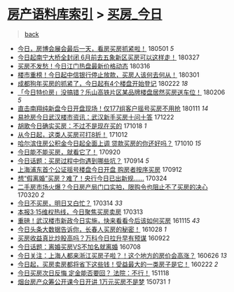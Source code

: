 [房产语料库索引](../../README.md)  > [买房_今日](买房_今日.md)
====
> [back](../README.md)

- [今日，房博会展会最后一天，看房买房抓紧啦！](http://jkwz.applinzi.com/ittc/7098072485084005383.html#%E4%BB%8A%E6%97%A5%EF%BC%8C%E6%88%BF%E5%8D%9A%E4%BC%9A%E5%B1%95%E4%BC%9A%E6%9C%80%E5%90%8E%E4%B8%80%E5%A4%A9%EF%BC%8C%E7%9C%8B%E6%88%BF%E4%B9%B0%E6%88%BF%E6%8A%93%E7%B4%A7%E5%95%A6%EF%BC%81) 180501 *5* 
- [今日起南宁大桥全封闭 6月前去五象新区买房可以这样走！](http://jkwz.applinzi.com/ittc/7085114843814429703.html#%E4%BB%8A%E6%97%A5%E8%B5%B7%E5%8D%97%E5%AE%81%E5%A4%A7%E6%A1%A5%E5%85%A8%E5%B0%81%E9%97%AD+6%E6%9C%88%E5%89%8D%E5%8E%BB%E4%BA%94%E8%B1%A1%E6%96%B0%E5%8C%BA%E4%B9%B0%E6%88%BF%E5%8F%AF%E4%BB%A5%E8%BF%99%E6%A0%B7%E8%B5%B0%EF%BC%81) 180327  
- [买房不发愁！今日江门热盘最新价格动态](http://jkwz.applinzi.com/ittc/7080963079129269265.html#%E4%B9%B0%E6%88%BF%E4%B8%8D%E5%8F%91%E6%84%81%EF%BC%81%E4%BB%8A%E6%97%A5%E6%B1%9F%E9%97%A8%E7%83%AD%E7%9B%98%E6%9C%80%E6%96%B0%E4%BB%B7%E6%A0%BC%E5%8A%A8%E6%80%81) 180316  
- [楼市重榜！今日起中信银行停止放款，买房人该何去何从！](http://jkwz.applinzi.com/ittc/7075447518429447175.html#%E6%A5%BC%E5%B8%82%E9%87%8D%E6%A6%9C%EF%BC%81%E4%BB%8A%E6%97%A5%E8%B5%B7%E4%B8%AD%E4%BF%A1%E9%93%B6%E8%A1%8C%E5%81%9C%E6%AD%A2%E6%94%BE%E6%AC%BE%EF%BC%8C%E4%B9%B0%E6%88%BF%E4%BA%BA%E8%AF%A5%E4%BD%95%E5%8E%BB%E4%BD%95%E4%BB%8E%EF%BC%81) 180301  
- [成都狗年买房的抓紧了，今日起有4个楼盘开始登记](http://jkwz.applinzi.com/ittc/7072873200143041553.html#%E6%88%90%E9%83%BD%E7%8B%97%E5%B9%B4%E4%B9%B0%E6%88%BF%E7%9A%84%E6%8A%93%E7%B4%A7%E4%BA%86%EF%BC%8C%E4%BB%8A%E6%97%A5%E8%B5%B7%E6%9C%894%E4%B8%AA%E6%A5%BC%E7%9B%98%E5%BC%80%E5%A7%8B%E7%99%BB%E8%AE%B0) 180222 *18* 
- [「今日特价房」没搞错？乐山高铁片区某品牌楼盘居然买房送车位！](http://jkwz.applinzi.com/ittc/7066927764970406922.html#%E3%80%8C%E4%BB%8A%E6%97%A5%E7%89%B9%E4%BB%B7%E6%88%BF%E3%80%8D%E6%B2%A1%E6%90%9E%E9%94%99%EF%BC%9F%E4%B9%90%E5%B1%B1%E9%AB%98%E9%93%81%E7%89%87%E5%8C%BA%E6%9F%90%E5%93%81%E7%89%8C%E6%A5%BC%E7%9B%98%E5%B1%85%E7%84%B6%E4%B9%B0%E6%88%BF%E9%80%81%E8%BD%A6%E4%BD%8D%EF%BC%81) 180206 *5* 
- [直击南翔纯新盘今日开盘现场！仅177组客户摇号买房不用抢](http://jkwz.applinzi.com/ittc/7057364495159002119.html#%E7%9B%B4%E5%87%BB%E5%8D%97%E7%BF%94%E7%BA%AF%E6%96%B0%E7%9B%98%E4%BB%8A%E6%97%A5%E5%BC%80%E7%9B%98%E7%8E%B0%E5%9C%BA%EF%BC%81%E4%BB%85177%E7%BB%84%E5%AE%A2%E6%88%B7%E6%91%87%E5%8F%B7%E4%B9%B0%E6%88%BF%E4%B8%8D%E7%94%A8%E6%8A%A2) 180111 *14* 
- [易抢房今日武汉楼市资讯：武汉新手买房十问十答](http://jkwz.applinzi.com/ittc/7050036494092223505.html#%E6%98%93%E6%8A%A2%E6%88%BF%E4%BB%8A%E6%97%A5%E6%AD%A6%E6%B1%89%E6%A5%BC%E5%B8%82%E8%B5%84%E8%AE%AF%EF%BC%9A%E6%AD%A6%E6%B1%89%E6%96%B0%E6%89%8B%E4%B9%B0%E6%88%BF%E5%8D%81%E9%97%AE%E5%8D%81%E7%AD%94) 171222  
- [胡歌今日确实买房：不过不是现在买的](http://jkwz.applinzi.com/ittc/7025914954560046097.html#%E8%83%A1%E6%AD%8C%E4%BB%8A%E6%97%A5%E7%A1%AE%E5%AE%9E%E4%B9%B0%E6%88%BF%EF%BC%9A%E4%B8%8D%E8%BF%87%E4%B8%8D%E6%98%AF%E7%8E%B0%E5%9C%A8%E4%B9%B0%E7%9A%84) 171018 *1* 
- [从今日起，这类人买房可打8折！](http://jkwz.applinzi.com/ittc/7023486832745120785.html#%E4%BB%8E%E4%BB%8A%E6%97%A5%E8%B5%B7%EF%BC%8C%E8%BF%99%E7%B1%BB%E4%BA%BA%E4%B9%B0%E6%88%BF%E5%8F%AF%E6%89%938%E6%8A%98%EF%BC%81) 171012  
- [哈尔滨住房公积金今日起全面上调 贷款买房的你还好吗？](http://jkwz.applinzi.com/ittc/7022814501538366481.html#%E5%93%88%E5%B0%94%E6%BB%A8%E4%BD%8F%E6%88%BF%E5%85%AC%E7%A7%AF%E9%87%91%E4%BB%8A%E6%97%A5%E8%B5%B7%E5%85%A8%E9%9D%A2%E4%B8%8A%E8%B0%83+%E8%B4%B7%E6%AC%BE%E4%B9%B0%E6%88%BF%E7%9A%84%E4%BD%A0%E8%BF%98%E5%A5%BD%E5%90%97%EF%BC%9F) 171010 *15* 
- [今日能不能买房，就看它了！](http://jkwz.applinzi.com/ittc/7015497784004969489.html#%E4%BB%8A%E6%97%A5%E8%83%BD%E4%B8%8D%E8%83%BD%E4%B9%B0%E6%88%BF%EF%BC%8C%E5%B0%B1%E7%9C%8B%E5%AE%83%E4%BA%86%EF%BC%81) 170920  
- [今日话题：买房过程中你遇到哪些坑？](http://jkwz.applinzi.com/ittc/7013108769435943953.html#%E4%BB%8A%E6%97%A5%E8%AF%9D%E9%A2%98%EF%BC%9A%E4%B9%B0%E6%88%BF%E8%BF%87%E7%A8%8B%E4%B8%AD%E4%BD%A0%E9%81%87%E5%88%B0%E5%93%AA%E4%BA%9B%E5%9D%91%EF%BC%9F) 170914 *5* 
- [上海浦东首个公证摇号楼盘今日开盘 购房者按序买房](http://jkwz.applinzi.com/ittc/7012513502986765072.html#%E4%B8%8A%E6%B5%B7%E6%B5%A6%E4%B8%9C%E9%A6%96%E4%B8%AA%E5%85%AC%E8%AF%81%E6%91%87%E5%8F%B7%E6%A5%BC%E7%9B%98%E4%BB%8A%E6%97%A5%E5%BC%80%E7%9B%98+%E8%B4%AD%E6%88%BF%E8%80%85%E6%8C%89%E5%BA%8F%E4%B9%B0%E6%88%BF) 170912  
- [想“假离婚”买房？难了！央行今日已出新规……](http://jkwz.applinzi.com/ittc/6948687428461265924.html#%E6%83%B3%E2%80%9C%E5%81%87%E7%A6%BB%E5%A9%9A%E2%80%9D%E4%B9%B0%E6%88%BF%EF%BC%9F%E9%9A%BE%E4%BA%86%EF%BC%81%E5%A4%AE%E8%A1%8C%E4%BB%8A%E6%97%A5%E5%B7%B2%E5%87%BA%E6%96%B0%E8%A7%84%E2%80%A6%E2%80%A6) 170324  
- [二手房市场火爆？今日房产局门口实拍，限购令也阻止不了买房的决心](http://jkwz.applinzi.com/ittc/6947161133181060100.html#%E4%BA%8C%E6%89%8B%E6%88%BF%E5%B8%82%E5%9C%BA%E7%81%AB%E7%88%86%EF%BC%9F%E4%BB%8A%E6%97%A5%E6%88%BF%E4%BA%A7%E5%B1%80%E9%97%A8%E5%8F%A3%E5%AE%9E%E6%8B%8D%EF%BC%8C%E9%99%90%E8%B4%AD%E4%BB%A4%E4%B9%9F%E9%98%BB%E6%AD%A2%E4%B8%8D%E4%BA%86%E4%B9%B0%E6%88%BF%E7%9A%84%E5%86%B3%E5%BF%83) 170320 *2* 
- [今日不买房，明日又白忙？](http://jkwz.applinzi.com/ittc/6944915809787970565.html#%E4%BB%8A%E6%97%A5%E4%B8%8D%E4%B9%B0%E6%88%BF%EF%BC%8C%E6%98%8E%E6%97%A5%E5%8F%88%E7%99%BD%E5%BF%99%EF%BC%9F) 170314 *33* 
- [本报3·15维权热线，今日聚焦买房卖房](http://jkwz.applinzi.com/ittc/6944410821601002500.html#%E6%9C%AC%E6%8A%A53%C2%B715%E7%BB%B4%E6%9D%83%E7%83%AD%E7%BA%BF%EF%BC%8C%E4%BB%8A%E6%97%A5%E8%81%9A%E7%84%A6%E4%B9%B0%E6%88%BF%E5%8D%96%E6%88%BF) 170313  
- [重磅！武汉楼市新政今日实施，快来看看今后该如何买房](http://jkwz.applinzi.com/ittc/6900511213355533317.html#%E9%87%8D%E7%A3%85%EF%BC%81%E6%AD%A6%E6%B1%89%E6%A5%BC%E5%B8%82%E6%96%B0%E6%94%BF%E4%BB%8A%E6%97%A5%E5%AE%9E%E6%96%BD%EF%BC%8C%E5%BF%AB%E6%9D%A5%E7%9C%8B%E7%9C%8B%E4%BB%8A%E5%90%8E%E8%AF%A5%E5%A6%82%E4%BD%95%E4%B9%B0%E6%88%BF) 161115 *43* 
- [今日头条大数据告诉你，长春人买房的秘密！](http://jkwz.applinzi.com/ittc/6893772452022191108.html#%E4%BB%8A%E6%97%A5%E5%A4%B4%E6%9D%A1%E5%A4%A7%E6%95%B0%E6%8D%AE%E5%91%8A%E8%AF%89%E4%BD%A0%EF%BC%8C%E9%95%BF%E6%98%A5%E4%BA%BA%E4%B9%B0%E6%88%BF%E7%9A%84%E7%A7%98%E5%AF%86%EF%BC%81) 161028 *1* 
- [买房收益真比炒股高吗？万科今日拉升早有预谋](http://jkwz.applinzi.com/ittc/6880742435235300356.html#%E4%B9%B0%E6%88%BF%E6%94%B6%E7%9B%8A%E7%9C%9F%E6%AF%94%E7%82%92%E8%82%A1%E9%AB%98%E5%90%97%EF%BC%9F%E4%B8%87%E7%A7%91%E4%BB%8A%E6%97%A5%E6%8B%89%E5%8D%87%E6%97%A9%E6%9C%89%E9%A2%84%E8%B0%8B) 160922  
- [今日话题：离婚买房VS不加名就离婚](http://jkwz.applinzi.com/ittc/6852531780510548997.html#%E4%BB%8A%E6%97%A5%E8%AF%9D%E9%A2%98%EF%BC%9A%E7%A6%BB%E5%A9%9A%E4%B9%B0%E6%88%BFVS%E4%B8%8D%E5%8A%A0%E5%90%8D%E5%B0%B1%E7%A6%BB%E5%A9%9A) 160708  
- [今日关注：上海人都来浙江买房子啦？！这个地方的房价会高涨？](http://jkwz.applinzi.com/ittc/6848084880499672069.html#%E4%BB%8A%E6%97%A5%E5%85%B3%E6%B3%A8%EF%BC%9A%E4%B8%8A%E6%B5%B7%E4%BA%BA%E9%83%BD%E6%9D%A5%E6%B5%99%E6%B1%9F%E4%B9%B0%E6%88%BF%E5%AD%90%E5%95%A6%EF%BC%9F%EF%BC%81%E8%BF%99%E4%B8%AA%E5%9C%B0%E6%96%B9%E7%9A%84%E6%88%BF%E4%BB%B7%E4%BC%9A%E9%AB%98%E6%B6%A8%EF%BC%9F) 160626 *13* 
- [今日起，买房卖房都将省下这些钱！受益最大的一类房子是它！](http://jkwz.applinzi.com/ittc/6801730587958182916.html#%E4%BB%8A%E6%97%A5%E8%B5%B7%EF%BC%8C%E4%B9%B0%E6%88%BF%E5%8D%96%E6%88%BF%E9%83%BD%E5%B0%86%E7%9C%81%E4%B8%8B%E8%BF%99%E4%BA%9B%E9%92%B1%EF%BC%81%E5%8F%97%E7%9B%8A%E6%9C%80%E5%A4%A7%E7%9A%84%E4%B8%80%E7%B1%BB%E6%88%BF%E5%AD%90%E6%98%AF%E5%AE%83%EF%BC%81) 160222 *2* 
- [今日买房次日反悔 定金能否要回？ 法院：不行！](http://jkwz.applinzi.com/ittc/6766070845835576325.html#%E4%BB%8A%E6%97%A5%E4%B9%B0%E6%88%BF%E6%AC%A1%E6%97%A5%E5%8F%8D%E6%82%94+%E5%AE%9A%E9%87%91%E8%83%BD%E5%90%A6%E8%A6%81%E5%9B%9E%EF%BC%9F+%E6%B3%95%E9%99%A2%EF%BC%9A%E4%B8%8D%E8%A1%8C%EF%BC%81) 151118  
- [烟台房产众筹公开课今日开讲 1万元买房不是梦](http://jkwz.applinzi.com/ittc/547650615489835497.html#%E7%83%9F%E5%8F%B0%E6%88%BF%E4%BA%A7%E4%BC%97%E7%AD%B9%E5%85%AC%E5%BC%80%E8%AF%BE%E4%BB%8A%E6%97%A5%E5%BC%80%E8%AE%B2+1%E4%B8%87%E5%85%83%E4%B9%B0%E6%88%BF%E4%B8%8D%E6%98%AF%E6%A2%A6) 150731 *1* 
